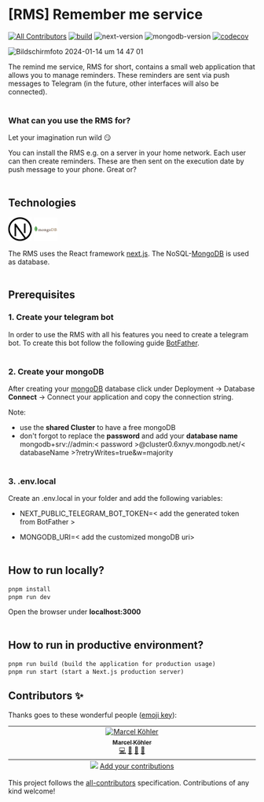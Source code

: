 # [RMS] Remember me service

<!-- ALL-CONTRIBUTORS-BADGE:START - Do not remove or modify this section -->

[![All Contributors](https://img.shields.io/badge/all_contributors-1-orange.svg?style=flat-square)](#contributors-)<!-- ALL-CONTRIBUTORS-BADGE:END -->
[![build][build-badge]][build]
![next-version]
![mongodb-version]
[![codecov](https://codecov.io/github/aromko/remember-me-service/branch/main/graph/badge.svg?token=O57HHEVT8D)](https://codecov.io/github/aromko/remember-me-service)

<img width="381" alt="Bildschirmfoto 2024-01-14 um 14 47 01" src="https://github.com/aromko/remember-me-service/assets/77496890/3f3d4f92-8e9b-4b73-9dd3-699f116e19c4">


The remind me service, RMS for short, contains a small web application that allows you to manage reminders. These reminders are sent via push messages to Telegram (in the future, other interfaces will also be connected).
<br/><br/>

### What can you use the RMS for?

Let your imagination run wild :smirk:

You can install the RMS e.g. on a server in your home network. Each user can then create reminders. These are then sent on the execution date by push message to your phone. Great or?
<br/><br/>

## Technologies

![Next.js](/docs/icons/9073320_nextjs_icon.png)
![MongoDB](/docs/icons/1012822_code_development_logo_mongodb_programming_icon.png)

The RMS uses the React framework [next.js](https://nextjs.org/docs).
The NoSQL-[MongoDB](https://www.mongodb.com/docs/) is used as database.
<br/><br/>

## Prerequisites

### 1. Create your telegram bot

In order to use the RMS with all his features you need to create a telegram bot. To create this bot follow the following guide [BotFather](https://core.telegram.org/bots#6-botfather).
<br/><br/>

### 2. Create your mongoDB

After creating your [mongoDB](https://www.mongodb.com/cloud/atlas/lp/try2-de?utm_source=google&utm_campaign=gs_emea_germany_search_core_brand_atlas_desktop&utm_term=mongodb&utm_medium=cpc_paid_search&utm_ad=e&utm_ad_campaign_id=12212624524&adgroup=115749704783&gclid=Cj0KCQjw8amWBhCYARIsADqZJoUgHNa73lhAowO1QxTTUkIzLGEo52iHA4t5QUR1jCB8w4OqX7ow15UaAvh9EALw_wcB) database click under Deployment -> Database **Connect** -> Connect your application and copy the connection string.

Note:

- use the **shared Cluster** to have a free mongoDB
- don't forgot to replace the **password** and add your **database name** <br>
  mongodb+srv://admin:< password >@cluster0.6xnyv.mongodb.net/< databaseName >?retryWrites=true&w=majority
  <br/><br/>

### 3. .env.local

Create an .env.local in your folder and add the following variables:

- NEXT_PUBLIC_TELEGRAM_BOT_TOKEN=< add the generated token from BotFather >

- MONGODB_URI=< add the customized mongoDB uri>
  <br/><br/>

## How to run locally?

```
pnpm install
pnpm run dev
```

Open the browser under **localhost:3000**
<br/><br/>

## How to run in productive environment?

```
pnpm run build (build the application for production usage)
pnpm run start (start a Next.js production server)
```

## Contributors ✨

Thanks goes to these wonderful people ([emoji key](https://allcontributors.org/docs/en/emoji-key)):

<!-- ALL-CONTRIBUTORS-LIST:START - Do not remove or modify this section -->
<!-- prettier-ignore-start -->
<!-- markdownlint-disable -->
<table>
  <tbody>
    <tr>
      <td align="center" valign="top" width="14.28%"><a href="https://github.com/aromko"><img src="https://avatars.githubusercontent.com/u/77496890?v=4?s=100" width="100px;" alt="Marcel Köhler"/><br /><sub><b>Marcel Köhler</b></sub></a><br /><a href="https://github.com/aromko/remember-me-service/commits?author=aromko" title="Code">💻</a> <a href="#design-aromko" title="Design">🎨</a> <a href="https://github.com/aromko/remember-me-service/commits?author=aromko" title="Documentation">📖</a> <a href="#maintenance-aromko" title="Maintenance">🚧</a></td>
    </tr>
  </tbody>
  <tfoot>
    <tr>
      <td align="center" size="13px" colspan="7">
        <img src="https://raw.githubusercontent.com/all-contributors/all-contributors-cli/1b8533af435da9854653492b1327a23a4dbd0a10/assets/logo-small.svg">
          <a href="https://all-contributors.js.org/docs/en/bot/usage">Add your contributions</a>
        </img>
      </td>
    </tr>
  </tfoot>
</table>

<!-- markdownlint-restore -->
<!-- prettier-ignore-end -->

<!-- ALL-CONTRIBUTORS-LIST:END -->

This project follows the [all-contributors](https://github.com/all-contributors/all-contributors) specification. Contributions of any kind welcome!

<!-- LINKS + BADGES -->

[build]: https://github.com/aromko/remember-me-service/actions/workflows/main.yml
[build-badge]: https://github.com/aromko/remember-me-service/actions/workflows/main.yml/badge.svg
[next-badge]: https://img.shields.io/badge/--000000?logo=nextdotjs&logoColor=white&style=flat
[next-version]: https://img.shields.io/badge/dynamic/json?url=https://raw.githubusercontent.com/aromko/remember-me-service/main/package.json&query=$.dependencies.next&label=next
[mongodb-version]: https://img.shields.io/badge/dynamic/json?url=https://raw.githubusercontent.com/aromko/remember-me-service/main/package.json&query=$.dependencies.mongodb&label=mongodb
